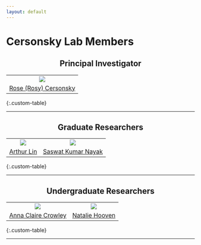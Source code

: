 ```yaml
---
layout: default
---
```

# Cersonsky Lab Members


<h2 style="text-align: center;"> Principal Investigator
</h2>

|      |
|:----:|
|<a href='/website/members/rose_(rosy)_cersonsky'><img src='/website/assets/img/rose_(rosy)_cersonsky.png' style='max-height:200px'></a>|
|<a href="/website/members/rose_(rosy)_cersonsky">Rose (Rosy) Cersonsky</a>|
{:.custom-table}

------


<h2 style="text-align: center;"> Graduate Researchers
</h2>

|      |      |
|:----:|:----:|
|<a href='/website/members/arthur_lin'><img src='/website/assets/img/arthur_lin.png' style='max-height:200px'></a>|<a href='/website/members/saswat_kumar_nayak'><img src='/website/assets/img/saswat_kumar_nayak.png' style='max-height:200px'></a>|
|<a href="/website/members/arthur_lin">Arthur Lin</a>|<a href="/website/members/saswat_kumar_nayak">Saswat Kumar Nayak</a>|
{:.custom-table}

------


<h2 style="text-align: center;"> Undergraduate Researchers
</h2>

|      |      |
|:----:|:----:|
|<a href='/website/members/anna_claire_crowley'><img src='/website/assets/img/anna_claire_crowley.png' style='max-height:200px'></a>|<a href='/website/members/natalie_hooven'><img src='/website/assets/img/natalie_hooven.png' style='max-height:200px'></a>|
|<a href="/website/members/anna_claire_crowley">Anna Claire Crowley</a>|<a href="/website/members/natalie_hooven">Natalie Hooven</a>|
{:.custom-table}

------
